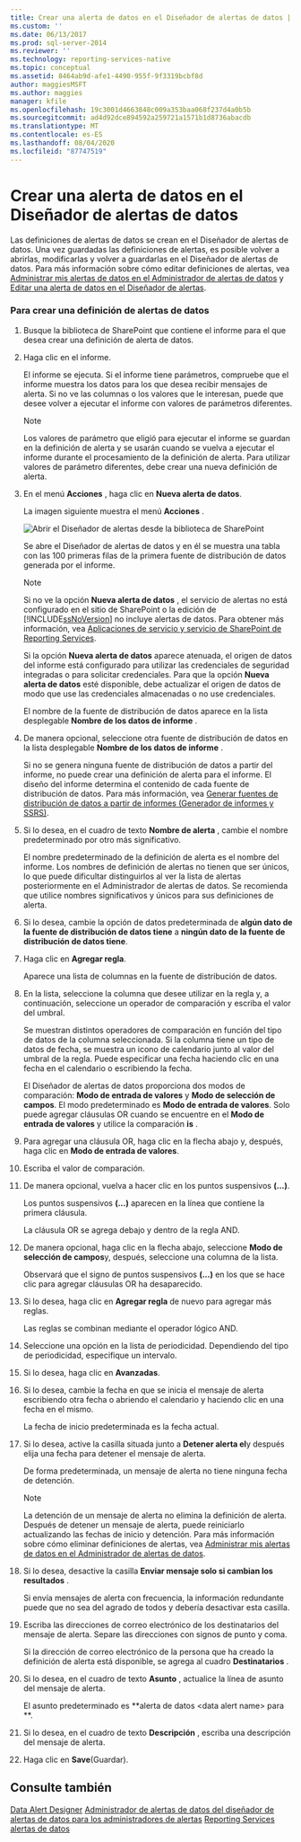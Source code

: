 ```yaml
---
title: Crear una alerta de datos en el Diseñador de alertas de datos | Microsoft Docs
ms.custom: ''
ms.date: 06/13/2017
ms.prod: sql-server-2014
ms.reviewer: ''
ms.technology: reporting-services-native
ms.topic: conceptual
ms.assetid: 8464ab9d-afe1-4490-955f-9f3319bcbf8d
author: maggiesMSFT
ms.author: maggies
manager: kfile
ms.openlocfilehash: 19c3001d4663848c009a353baa068f237d4a0b5b
ms.sourcegitcommit: ad4d92dce894592a259721a1571b1d8736abacdb
ms.translationtype: MT
ms.contentlocale: es-ES
ms.lasthandoff: 08/04/2020
ms.locfileid: "87747519"
---
```

# <a name="create-a-data-alert-in-data-alert-designer"></a>Crear una alerta de datos en el Diseñador de alertas de datos
  Las definiciones de alertas de datos se crean en el Diseñador de alertas de datos. Una vez guardadas las definiciones de alertas, es posible volver a abrirlas, modificarlas y volver a guardarlas en el Diseñador de alertas de datos. Para más información sobre cómo editar definiciones de alertas, vea [Administrar mis alertas de datos en el Administrador de alertas de datos](manage-my-data-alerts-in-data-alert-manager.md) y [Editar una alerta de datos en el Diseñador de alertas](edit-a-data-alert-in-alert-designer.md).

### <a name="to-create-a-data-alert-definition"></a>Para crear una definición de alertas de datos

1.  Busque la biblioteca de SharePoint que contiene el informe para el que desea crear una definición de alerta de datos.

2.  Haga clic en el informe.

     El informe se ejecuta. Si el informe tiene parámetros, compruebe que el informe muestra los datos para los que desea recibir mensajes de alerta. Si no ve las columnas o los valores que le interesan, puede que desee volver a ejecutar el informe con valores de parámetros diferentes.

    > [!NOTE]
    >  Los valores de parámetro que eligió para ejecutar el informe se guardan en la definición de alerta y se usarán cuando se vuelva a ejecutar el informe durante el procesamiento de la definición de alerta. Para utilizar valores de parámetro diferentes, debe crear una nueva definición de alerta.

3.  En el menú **Acciones** , haga clic en **Nueva alerta de datos**.

     La imagen siguiente muestra el menú **Acciones** .

     ![Abrir el Diseñador de alertas desde la biblioteca de SharePoint](media/rs-openalertdesigneriw.gif "Abrir el Diseñador de alertas desde la biblioteca de SharePoint")

     Se abre el Diseñador de alertas de datos y en él se muestra una tabla con las 100 primeras filas de la primera fuente de distribución de datos generada por el informe.

    > [!NOTE]
    >  Si no ve la opción **Nueva alerta de datos** , el servicio de alertas no está configurado en el sitio de SharePoint o la edición de [!INCLUDE[ssNoVersion](../includes/ssnoversion-md.md)] no incluye alertas de datos. Para obtener más información, vea [Aplicaciones de servicio y servicio de SharePoint de Reporting Services](../../2014/reporting-services/reporting-services-sharepoint-service-and-service-applications.md).
    > 
    >  Si la opción **Nueva alerta de datos** aparece atenuada, el origen de datos del informe está configurado para utilizar las credenciales de seguridad integradas o para solicitar credenciales. Para que la opción **Nueva alerta de datos** esté disponible, debe actualizar el origen de datos de modo que use las credenciales almacenadas o no use credenciales.

     El nombre de la fuente de distribución de datos aparece en la lista desplegable **Nombre de los datos de informe** .

4.  De manera opcional, seleccione otra fuente de distribución de datos en la lista desplegable **Nombre de los datos de informe** .

     Si no se genera ninguna fuente de distribución de datos a partir del informe, no puede crear una definición de alerta para el informe. El diseño del informe determina el contenido de cada fuente de distribución de datos. Para más información, vea [Generar fuentes de distribución de datos a partir de informes &#40;Generador de informes y SSRS&#41;](report-builder/generating-data-feeds-from-reports-report-builder-and-ssrs.md).

5.  Si lo desea, en el cuadro de texto **Nombre de alerta** , cambie el nombre predeterminado por otro más significativo.

     El nombre predeterminado de la definición de alerta es el nombre del informe. Los nombres de definición de alertas no tienen que ser únicos, lo que puede dificultar distinguirlos al ver la lista de alertas posteriormente en el Administrador de alertas de datos. Se recomienda que utilice nombres significativos y únicos para sus definiciones de alerta.

6.  Si lo desea, cambie la opción de datos predeterminada de **algún dato de la fuente de distribución de datos tiene** a **ningún dato de la fuente de distribución de datos tiene**.

7.  Haga clic en **Agregar regla**.

     Aparece una lista de columnas en la fuente de distribución de datos.

8.  En la lista, seleccione la columna que desee utilizar en la regla y, a continuación, seleccione un operador de comparación y escriba el valor del umbral.

     Se muestran distintos operadores de comparación en función del tipo de datos de la columna seleccionada. Si la columna tiene un tipo de datos de fecha, se muestra un icono de calendario junto al valor del umbral de la regla. Puede especificar una fecha haciendo clic en una fecha en el calendario o escribiendo la fecha.

     El Diseñador de alertas de datos proporciona dos modos de comparación: **Modo de entrada de valores** y **Modo de selección de campos**. El modo predeterminado es **Modo de entrada de valores**. Solo puede agregar cláusulas OR cuando se encuentre en el **Modo de entrada de valores** y utilice la comparación **is** .

9. Para agregar una cláusula OR, haga clic en la flecha abajo y, después, haga clic en **Modo de entrada de valores**.

10. Escriba el valor de comparación.

11. De manera opcional, vuelva a hacer clic en los puntos suspensivos **(...)**.

     Los puntos suspensivos **(...)** aparecen en la línea que contiene la primera cláusula.

     La cláusula OR se agrega debajo y dentro de la regla AND.

12. De manera opcional, haga clic en la flecha abajo, seleccione **Modo de selección de campos**y, después, seleccione una columna de la lista.

     Observará que el signo de puntos suspensivos **(...)** en los que se hace clic para agregar cláusulas OR ha desaparecido.

13. Si lo desea, haga clic en **Agregar regla** de nuevo para agregar más reglas.

     Las reglas se combinan mediante el operador lógico AND.

14. Seleccione una opción en la lista de periodicidad. Dependiendo del tipo de periodicidad, especifique un intervalo.

15. Si lo desea, haga clic en **Avanzadas**.

16. Si lo desea, cambie la fecha en que se inicia el mensaje de alerta escribiendo otra fecha o abriendo el calendario y haciendo clic en una fecha en el mismo.

     La fecha de inicio predeterminada es la fecha actual.

17. Si lo desea, active la casilla situada junto a **Detener alerta el**y después elija una fecha para detener el mensaje de alerta.

     De forma predeterminada, un mensaje de alerta no tiene ninguna fecha de detención.

    > [!NOTE]
    >  La detención de un mensaje de alerta no elimina la definición de alerta. Después de detener un mensaje de alerta, puede reiniciarlo actualizando las fechas de inicio y detención. Para más información sobre cómo eliminar definiciones de alertas, vea [Administrar mis alertas de datos en el Administrador de alertas de datos](manage-my-data-alerts-in-data-alert-manager.md).

18. Si lo desea, desactive la casilla **Enviar mensaje solo si cambian los resultados** .

     Si envía mensajes de alerta con frecuencia, la información redundante puede que no sea del agrado de todos y debería desactivar esta casilla.

19. Escriba las direcciones de correo electrónico de los destinatarios del mensaje de alerta. Separe las direcciones con signos de punto y coma.

     Si la dirección de correo electrónico de la persona que ha creado la definición de alerta está disponible, se agrega al cuadro **Destinatarios** .

20. Si lo desea, en el cuadro de texto **Asunto** , actualice la línea de asunto del mensaje de alerta.

     El asunto predeterminado es **alerta de datos \<data alert name> para **.

21. Si lo desea, en el cuadro de texto **Descripción** , escriba una descripción del mensaje de alerta.

22. Haga clic en **Save**(Guardar).

## <a name="see-also"></a>Consulte también
 [Data Alert Designer](../../2014/reporting-services/data-alert-designer.md) [Administrador de alertas de datos del diseñador de alertas de datos para los administradores de alertas](../../2014/reporting-services/data-alert-manager-for-alerting-administrators.md) [Reporting Services alertas de datos](../ssms/agent/alerts.md)


